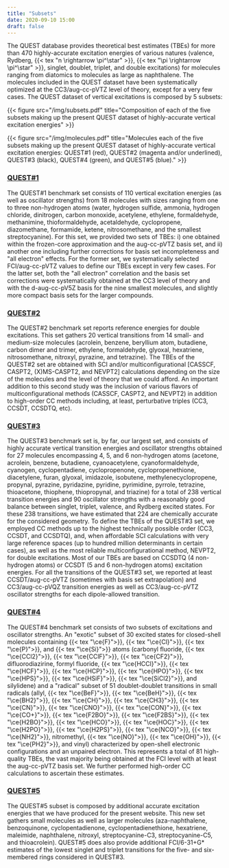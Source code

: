 ```yaml
---
title: "Subsets"
date: 2020-09-10 15:00
draft: false
---
```


The QUEST database provides theoretical best estimates (TBEs) for more than 470 highly-accurate excitation energies of various natures (valence, Rydberg, {{< tex "n \rightarrow \pi^\star" >}}, {{< tex "\pi \rightarrow \pi^\star" >}}, singlet, doublet, triplet, and double excitations) for molecules ranging from diatomics to molecules as large as naphthalene.
The molecules included in the QUEST dataset have been systematically optimized at the CC3/aug-cc-pVTZ level of theory, except for a very few cases.
The QUEST dataset of vertical excitations is composed by 5 subsets:

{{< figure src="/img/subsets.pdf" title="Composition of each of the five subsets making up the present QUEST dataset of highly-accurate vertical excitation energies" >}}

{{< figure src="/img/molecules.pdf" title="Molecules each of the five subsets making up the present QUEST dataset of highly-accurate vertical excitation energies: QUEST#1 (red), QUEST#2 (magenta and/or underlined), QUEST#3 (black), QUEST#4 (green), and QUEST#5 (blue)." >}}

### [QUEST#1](https://doi.org/10.1021/acs.jctc.8b00406)
The QUEST#1 benchmark set consists of 110 vertical excitation energies (as well as oscillator strengths) from 18 molecules with sizes ranging from one to three non-hydrogen atoms (water, hydrogen sulfide, ammonia, hydrogen chloride, dinitrogen, carbon monoxide, acetylene, ethylene, formaldehyde, methanimine, thioformaldehyde, acetaldehyde, cyclopropene, diazomethane, formamide, ketene, nitrosomethane, and the smallest
streptocyanine). For this set, we provided two sets of TBEs: i) one obtained within the frozen-core approximation and the aug-cc-pVTZ basis set, and ii) another one including further corrections for basis set incompleteness and "all electron" effects.
For the former set, we systematically selected FCI/aug-cc-pVTZ values to define our TBEs except in very few cases.
For the latter set, both the "all electron" correlation and the basis set corrections were systematically obtained at the CC3 level of theory and with the d-aug-cc-pV5Z basis for the nine smallest molecules, and slightly more compact basis sets for the larger compounds.

### [QUEST#2](https://doi.org/10.1021/acs.jctc.8b01205)
The QUEST#2 benchmark set reports reference energies for double excitations. 
This set gathers 20 vertical transitions from 14 small- and medium-size molecules (acrolein, benzene, beryllium atom, butadiene, carbon dimer and trimer, ethylene, formaldehyde, glyoxal, hexatriene, nitrosomethane, nitroxyl, pyrazine, and tetrazine).
The TBEs of the QUEST#2 set are obtained with SCI and/or multiconfigurational [CASSCF, CASPT2, (X)MS-CASPT2, and NEVPT2] calculations depending on the size of the molecules and the level of theory that we could afford.
An important addition to this second study was the inclusion of various flavors of multiconfigurational methods (CASSCF, CASPT2, and NEVPT2) in addition to high-order CC methods including, at least, perturbative triples (CC3, CCSDT, CCSDTQ, etc).

### [QUEST#3](https://doi.org/10.1021/acs.jctc.9b01216)
The QUEST#3 benchmark set is, by far, our largest set, and consists of highly accurate vertical transition energies and oscillator strengths obtained for 27 molecules encompassing 4, 5, and 6 non-hydrogen atoms (acetone, acrolein, benzene, butadiene, cyanoacetylene, cyanoformaldehyde, cyanogen, cyclopentadiene, cyclopropenone, cyclopropenethione, diacetylene, furan, glyoxal, imidazole, isobutene, methylenecyclopropene, propynal, pyrazine, pyridazine, pyridine, pyrimidine, pyrrole, tetrazine, thioacetone, thiophene, thiopropynal, and triazine) for a total of 238 vertical transition energies and 90 oscillator strengths with a reasonably good balance between singlet, triplet, valence, and Rydberg excited states. 
For these 238 transitions, we have estimated that 224 are chemically accurate for the considered geometry.
To define the TBEs of the QUEST#3 set, we employed CC methods up to the highest technically possible order (CC3, CCSDT, and CCSDTQ), and, when affordable SCI calculations with very large reference spaces (up to hundred million determinants in certain cases), as well as the most reliable multiconfigurational method, NEVPT2, for double excitations.
Most of our TBEs are based on CCSDTQ (4 non-hydrogen atoms) or CCSDT (5 and 6 non-hydrogen atoms) excitation energies.
For all the transitions of the QUEST#3 set, we reported at least CCSDT/aug-cc-pVTZ (sometimes with basis set extrapolation) and CC3/aug-cc-pVQZ transition energies as well as CC3/aug-cc-pVTZ oscillator strengths for each dipole-allowed transition. 
 
### [QUEST#4](https://doi.org/10.1021/acs.jctc.0c00227)
The QUEST#4 benchmark set consists of two subsets of excitations and oscillator strengths.
An "exotic" subset of 30 excited states for closed-shell molecules containing {{< tex "\ce{F}">}}, {{< tex "\ce{Cl}">}}, {{< tex "\ce{P}">}}, and {{< tex "\ce{Si}">}} atoms (carbonyl fluoride, {{< tex "\ce{CCl2}">}}, {{< tex "\ce{CClF}">}}, {{< tex "\ce{CF2}">}}, difluorodiazirine, formyl fluoride, {{< tex "\ce{HCCl}">}}, {{< tex "\ce{HCF}">}}, {{< tex "\ce{HCP}">}}, {{< tex "\ce{HPO}">}}, {{< tex "\ce{HPS}">}}, {{< tex "\ce{HSiF}">}}, {{< tex "\ce{SiCl2}">}}, and silylidene) and a "radical" subset of 51 doublet-doublet transitions in small radicals (allyl, {{< tex "\ce{BeF}">}}, {{< tex "\ce{BeH}">}}, {{< tex "\ce{BH2}">}}, {{< tex "\ce{CH}">}}, {{< tex "\ce{CH3}">}}, {{< tex "\ce{CN}">}}, {{< tex "\ce{CNO}">}}, {{< tex "\ce{CON}">}}, {{< tex "\ce{CO+}">}}, {{< tex "\ce{F2BO}">}}, {{< tex "\ce{F2BS}">}}, {{< tex "\ce{H2BO}">}}, {{< tex "\ce{HCO}">}}, {{< tex "\ce{HOC}">}}, {{< tex "\ce{H2PO}">}}, {{< tex "\ce{H2PS}">}}, {{< tex "\ce{NCO}">}}, {{< tex "\ce{NH2}">}}, nitromethyl, {{< tex "\ce{NO}">}}, {{< tex "\ce{OH}">}}, {{< tex "\ce{PH2}">}}, and vinyl) characterized by open-shell electronic configurations and an unpaired electron.
This represents a total of 81 high-quality TBEs, the vast majority being obtained at the FCI level with at least the aug-cc-pVTZ basis set. 
We further performed high-order CC calculations to ascertain these estimates. 

### [QUEST#5]()

The QUEST#5 subset is composed by additional accurate excitation energies that we have produced for the present website.
This new set gathers small molecules as well as larger molecules (aza-naphthalene, benzoquinone, cyclopentadienone, cyclopentadienethione, hexatriene, maleimide, naphthalene, nitroxyl, streptocyanine-C3, streptocyanine-C5, and thioacrolein).
QUEST#5 does also provide additional FCI/6-31+G* estimates of the lowest singlet and triplet transitions for the five- and six-membered rings considered in QUEST#3.





